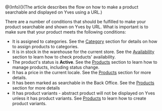 @(Info)()(The article describes the flow on how to make a product searchable and displayed on Yves using a URL.)

There are a number of conditions that should be fulfilled to make your product searchable and shown on Yves by URL. What is important is to make sure that your product meets the following conditions:

* It is assigned to categories. See the [Category](https://documentation.spryker.com/v4/docs/assigning-products-to-categories) section for details on how to assign products to categories.
* It is in stock in the warehouse for the current store. See the [Availability](https://documentation.spryker.com/v4/docs/managing-products-availability) section to learn how to check products' availability.
* The product's status is **Active**. See the [Products](https://documentation.spryker.com/v4/docs/managing-products-1#activating-a-product) section to learn how to manage products, including status change.
* It has a price in the current locale. See the [Products](https://documentation.spryker.com/v4/docs/managing-products-1) section for more details.
* It has been marked as searchable in the Back Office. See the [Products](https://documentation.spryker.com/v4/docs/concrete-product-reference-information) section for more details
* It has product variants - abstract product will not be displayed on Yves unless it has product variants. See [Products](https://documentation.spryker.com/v4/docs/creating-a-product-variant) to learn how to create product variants.